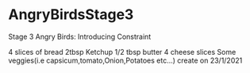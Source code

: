 # AngryBirdsStage3
Stage 3 Angry Birds: Introducing Constraint

4 slices of bread
2tbsp Ketchup
1/2 tbsp butter
4 cheese slices 
Some veggies(i.e capsicum,tomato,Onion,Potatoes etc...)
create on 23/1/2021
                               